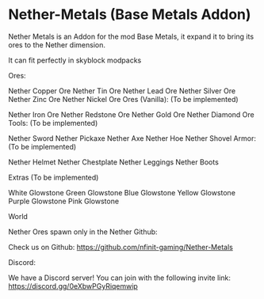 # Nether-Metals (Base Metals Addon)
Nether Metals is an Addon for the mod Base Metals, it expand it to bring its ores to the Nether dimension.

It can fit perfectly in skyblock modpacks

 

 

Ores: 

Nether Copper Ore
Nether Tin Ore
Nether Lead Ore
Nether Silver Ore
Nether Zinc Ore
Nether Nickel Ore
Ores (Vanilla): (To be implemented)

Nether Iron Ore
Nether Redstone Ore
Nether Gold Ore
Nether Diamond Ore
Tools: (To be implemented)

Nether Sword
Nether Pickaxe
Nether Axe
Nether Hoe
Nether Shovel
Armor: (To be implemented)

Nether Helmet
Nether Chestplate
Nether Leggings
Nether Boots
 

Extras (To be implemented)

White Glowstone
Green Glowstone
Blue Glowstone
Yellow Glowstone
Purple Glowstone
Pink Glowstone
 

World

Nether Ores spawn only in the Nether
Github:

 

Check us on Github: https://github.com/nfinit-gaming/Nether-Metals

 

Discord:

 

We have a Discord server!  You can join with the following invite link: https://discord.gg/0eXbwPGyRiqemwip

